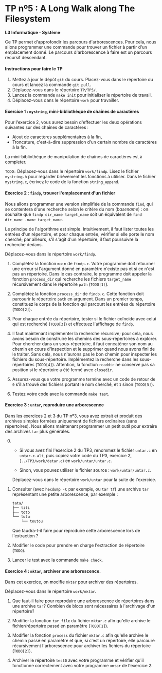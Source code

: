# TP nº5 : A Long Walk along The Filesystem

**L3 Informatique - Système**

Ce TP permet d'approfondir les parcours d'arborescences. Pour cela, nous
allons programmer une commande pour trouver un fichier à partir d'un
emplacement donné.
Le parcours d'arborescence à faire est un parcours récursif descendant.

#### Instructions pour faire le TP

1. Mettez à jour le dépôt `git` du cours. Placez-vous dans le
   répertoire du cours et lancez la commande `git pull`.
2. Déplacez-vous dans le répertoire `TP/TP5/`.
3. Lancez la commande `make init` pour initialiser le répertoire de
   travail.
4. Déplacez-vous dans le répertoire `work` pour travailler.

#### Exercice 1 : `mystring`, mini-bibliothèque de chaînes de caractères

Pour l'exercice 2, vous aurez besoin d'effectuer les deux opérations
suivantes sur des chaînes de caractères :

 * Ajout de caractères supplémentaires à la fin,
 * Troncature, c'est-à-dire suppression d'un certain nombre de caractères à la fin.
 
La mini-bibliothèque de manipulation de chaînes de caractères est à completer.

`TODO:` Déplacez-vous dans le répertoire `work/findp`. Lisez le fichier
`mystring.h` pour regarder brièvement les fonctions à utiliser.
Dans le fichier `mystring.c`, écrivez le code de la fonction `string_append`.


#### Exercice 2 : `findp`, trouver l'emplacement d'un fichier

Nous allons programmer une version simplifiée de la commande `find`, qui
se contentera d'une recherche selon le critère du nom (_basename_) : on
souhaite que `findp dir_name target_name` soit un équivalent de `find
dir_name -name target_name`.

Le principe de l'algorithme est simple. Intuitivement, il faut lister
toutes les entrées d'un répertoire, et pour chaque entrée, vérifier si
elle porte le nom cherché; par ailleurs, s'il s'agit d'un répertoire, il
faut poursuivre la recherche dedans.

Déplacez-vous dans le répertoire `work/findp`.

1. Complétez la fonction `main` de `findp.c`. Votre programme doit  retourner 
   une erreur si l'argument donné en paramètre n'existe pas et si ce n'est pas 
   un répertoire. Dans le cas contraire, le programme doit appeler la fonction
   `process_dir` qui recherche les fichiers `target_name` récursivement dans 
   le répertoire `path` (`TODO[1]`).

2. Complétez la fonction `process_dir` de `findp.c`. Cette fonction doit
   parcourir le répertoire `path` en argument. Dans un premier temps,
   constituez le corps de la fonction qui parcourt les entrées du 
   répertoire (`TODO[2]`).

3. Pour chaque entrée du répertoire, tester si le fichier coïncide avec
   celui qui est recherché (`TODO[3]`) et effectuez l'affichage de `findp`.

4. Il faut maintenant implémenter la recherche récursive; pour cela, nous
   avons besoin de construire les chemins des sous-répertoires à
   explorer. Pour chercher dans un sous-répertoire, il faut concaténer
   son nom au chemin en cours d'inspection et le supprimer quand nous avons
   fini de le traiter. Sans cela, nous n'aurons pas le bon chemin pour
   inspecter les fichiers du sous-répertoire. Implémentez la recherche
   dans les sous-répertoires (`TODO[4]`). Attention, la fonction `readdir`
   ne conserve pas sa position si le répertoire a été fermé avec `closedir`.

5. Assurez-vous que votre programme termine avec un code de retour de `0`
   s'il a trouvé des fichiers portant le nom cherché, et `1` sinon (`TODO[5]`).
    
6. Testez votre code avec la commande `make test`.


#### Exercice 3 : `untar`, reproduire une arborescence

Dans les exercices 2 et 3 du TP nº3, vous avez extrait et produit des
archives simples formées uniquement de fichiers ordinaires (sans
répertoires). Nous allons maintenant programmer un petit outil pour
extraire des archives `tar` plus générales.

0.
    - Si vous avez fini l'exercice 2 du TP3, renommez le fichier `untar.c`
      en `untar.c.alt`, puis copiez votre code du TP3, exercice 2,
      (`../TP3/work/detar.c`) en `work/untar/untar.c`.
     
    - Sinon, vous pouvez utiliser le fichier source : `work/untar/untar.c`.  
   
   Déplacez-vous dans le répertoire `work/untar` pour la suite de l'exercice.

1. Consulter (avec `hexdump -C` par exemple, ou `tar tf`) une archive
   `tar` représentant une petite arborescence, par exemple :
   
   ```sh
   tata/
   ├── titi
   ├── toto
   └── tutu
       └── toutou
   ```
   Que faudra-t-il faire pour reproduire cette arborescence lors de 
   l'extraction ? 

2. Modifier le code pour prendre en charge l'extraction de répertoire (`TODO`).

3. Lancer le test avec la commande `make check`.



#### Exercice 4 : `mktar`, archiver une arborescence.

Dans cet exercice, on modifie `mktar` pour archiver des répertoires.

Déplacez-vous dans le répertoire `work/mktar`.

1. Que faut-il faire pour reproduire une arborescence de répertoires dans
   une archive `tar`? Combien de blocs sont nécessaires à l'archivage
   d'un répertoire?

2. Modifier la fonction `tar_file` du fichier `mktar.c` afin qu'elle archive
   le fichier/répertoire passé en paramètre (`TODO[1]`).

3. Modifier la fonction `process` du fichier `mktar.c` afin qu'elle archive le
   chemin passé en paramètre et que, si c'est un répertoire, elle parcoure
   récursivement l'arborescence pour archiver les fichiers du répertoire
   (`TODO[2]`).

4. Archiver le répertoire `test0` avec votre programme et vérifier qu'il
   fonctionne correctement avec votre programme `untar` de l'exercice 2.

